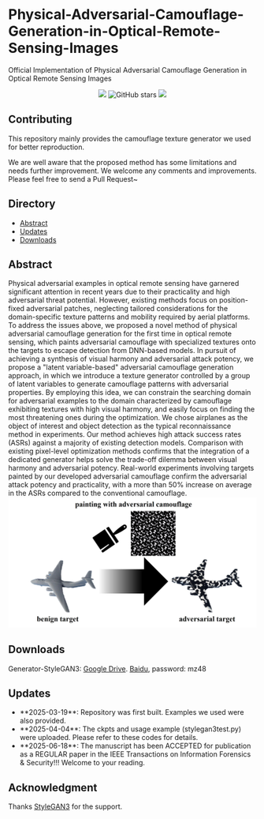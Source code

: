 # Physical-Adversarial-Camouflage-Generation-in-Optical-Remote-Sensing-Images
Official Implementation of Physical Adversarial Camouflage Generation in Optical Remote Sensing Images

<div align="center">


![](https://komarev.com/ghpvc/?username=PhysicsAttack&label=visitors)
![GitHub stars](https://badgen.net/github/stars/Arknightpzb/Physical-Adversarial-Camouflage-Generation-in-Optical-Remote-Sensing-Images)
[![](https://img.shields.io/badge/license-MIT-green)](#License)

</div>


## Contributing

This repository mainly provides the camouflage texture generator we used for better reproduction.

We are well aware that the proposed method has some limitations and needs further improvement. We welcome any comments and improvements. Please feel free to send a Pull Request~

## Directory
+ [Abstract](#Abstract)
+ [Updates](#Updates)
+ [Downloads](#Downloads)
## Abstract
Physical adversarial examples in optical remote sensing have garnered significant attention in recent years due to their practicality and high adversarial threat potential. However, existing methods focus on position-fixed adversarial patches, neglecting tailored considerations for the domain-specific texture patterns and mobility required by aerial platforms. To address the issues above, we proposed a novel method of physical adversarial camouflage generation for the first time in optical remote sensing, which paints adversarial camouflage with specialized textures onto the targets to escape detection from DNN-based models. In pursuit of achieving a synthesis of visual harmony and adversarial attack potency, we propose a "latent variable-based" adversarial camouflage generation approach, in which we introduce a texture generator controlled by a group of latent variables to generate camouflage patterns with adversarial properties. By employing this idea, we can constrain the searching domain for adversarial examples to the domain characterized by camouflage exhibiting textures with high visual harmony, and easily focus on finding the most threatening ones during the optimization. We chose airplanes as the object of interest and object detection as the typical reconnaissance method in experiments. Our method achieves high attack success rates (ASRs) against a majority of existing detection models. Comparison with existing pixel-level optimization methods confirms that the integration of a dedicated generator helps solve the trade-off dilemma between visual harmony and adversarial potency. Real-world experiments involving targets painted by our developed adversarial camouflage confirm the adversarial attack potency and practicality, with a more than 50\% increase on average in the ASRs compared to the conventional camouflage.
![](https://github.com/Arknightpzb/Physical-Adversarial-Camouflage-Generation-in-Optical-Remote-Sensing-Images/blob/main/images/painting.jpg)
## Downloads
Generator-StyleGAN3: [Google Drive](https://drive.google.com/file/d/1Zf1G5GizWpE1AcWyLT6A9l9YLegL1TzF/view?usp=sharing).  [Baidu](https://pan.baidu.com/s/10RKW2iiHRAr9KQaKhGTjtg), password: mz48
## Updates
<ul>
<li> **2025-03-19**: Repository was first built. Examples we used were also provided.</li>
<li> **2025-04-04**: The ckpts and usage example (stylegan3test.py) were uploaded. Please refer to these codes for details.</li>
<li> **2025-06-18**: The manuscript has been ACCEPTED for publication as a REGULAR paper in the IEEE Transactions on Information Forensics & Security!!! Welcome to your reading. 
</ul>

## Acknowledgment
Thanks [StyleGAN3](https://github.com/NVlabs/stylegan3) for the support.
